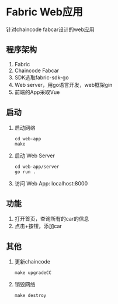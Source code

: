 # Fabric Web应用
针对chaincode fabcar设计的web应用

## 程序架构
1. Fabric
2. Chaincode Fabcar
3. SDK选取fabric-sdk-go
4. Web server，用go语言开发，web框架gin
5. 前端的App采取Vue

## 启动
1. 启动网络
    ```
    cd web-app
    make
    ```
2. 启动 Web Server
    ```
    cd web-app/server
    go run .
    ```
3. 访问 Web App: localhost:8000

## 功能
1. 打开首页，查询所有的car的信息
2. 点击+按钮，添加car

## 其他
1. 更新chaincode
   ```
   make upgradeCC
   ```
2. 销毁网络
   ```
   make destroy
   ```